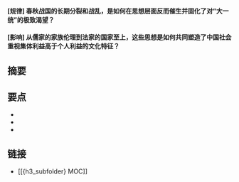#### [规律] 春秋战国的长期分裂和战乱，是如何在思想层面反而催生并固化了对“大一统”的极致渴望？


#### [影响] 从儒家的家族伦理到法家的国家至上，这些思想是如何共同塑造了中国社会重视集体利益高于个人利益的文化特征？


## 摘要


## 要点

- 
- 
- 

## 链接

- [[{h3_subfolder} MOC]]
